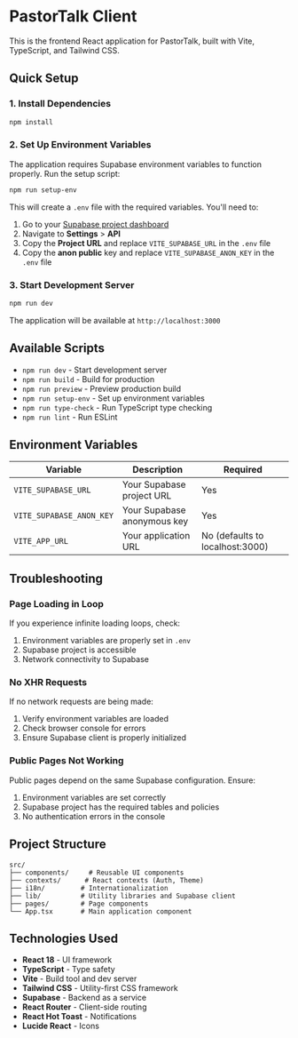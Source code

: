 # PastorTalk Client

This is the frontend React application for PastorTalk, built with Vite, TypeScript, and Tailwind CSS.

## Quick Setup

### 1. Install Dependencies
```bash
npm install
```

### 2. Set Up Environment Variables
The application requires Supabase environment variables to function properly. Run the setup script:

```bash
npm run setup-env
```

This will create a `.env` file with the required variables. You'll need to:

1. Go to your [Supabase project dashboard](https://supabase.com/dashboard)
2. Navigate to **Settings** > **API**
3. Copy the **Project URL** and replace `VITE_SUPABASE_URL` in the `.env` file
4. Copy the **anon public** key and replace `VITE_SUPABASE_ANON_KEY` in the `.env` file

### 3. Start Development Server
```bash
npm run dev
```

The application will be available at `http://localhost:3000`

## Available Scripts

- `npm run dev` - Start development server
- `npm run build` - Build for production
- `npm run preview` - Preview production build
- `npm run setup-env` - Set up environment variables
- `npm run type-check` - Run TypeScript type checking
- `npm run lint` - Run ESLint

## Environment Variables

| Variable | Description | Required |
|----------|-------------|----------|
| `VITE_SUPABASE_URL` | Your Supabase project URL | Yes |
| `VITE_SUPABASE_ANON_KEY` | Your Supabase anonymous key | Yes |
| `VITE_APP_URL` | Your application URL | No (defaults to localhost:3000) |

## Troubleshooting

### Page Loading in Loop
If you experience infinite loading loops, check:
1. Environment variables are properly set in `.env`
2. Supabase project is accessible
3. Network connectivity to Supabase

### No XHR Requests
If no network requests are being made:
1. Verify environment variables are loaded
2. Check browser console for errors
3. Ensure Supabase client is properly initialized

### Public Pages Not Working
Public pages depend on the same Supabase configuration. Ensure:
1. Environment variables are set correctly
2. Supabase project has the required tables and policies
3. No authentication errors in the console

## Project Structure

```
src/
├── components/     # Reusable UI components
├── contexts/      # React contexts (Auth, Theme)
├── i18n/         # Internationalization
├── lib/          # Utility libraries and Supabase client
├── pages/        # Page components
└── App.tsx       # Main application component
```

## Technologies Used

- **React 18** - UI framework
- **TypeScript** - Type safety
- **Vite** - Build tool and dev server
- **Tailwind CSS** - Utility-first CSS framework
- **Supabase** - Backend as a service
- **React Router** - Client-side routing
- **React Hot Toast** - Notifications
- **Lucide React** - Icons
